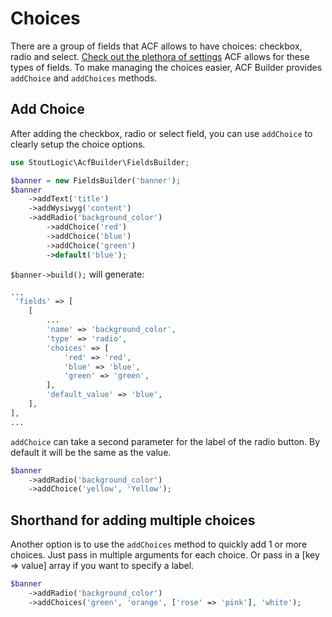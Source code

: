 # Choices
There are a group of fields that ACF allows to have choices: checkbox, radio and select. [Check out the plethora of settings](https://www.advancedcustomfields.com/resources/register-fields-via-php/#field-type%20settings) ACF allows for these types of fields. To make managing the choices easier, ACF Builder provides `addChoice` and `addChoices` methods.

## Add Choice
After adding the checkbox, radio or select field, you can use `addChoice` to clearly setup the choice options.
```php
use StoutLogic\AcfBuilder\FieldsBuilder;

$banner = new FieldsBuilder('banner');
$banner
    ->addText('title')
    ->addWysiwyg('content')
    ->addRadio('background_color')
        ->addChoice('red')
        ->addChoice('blue')
        ->addChoice('green')
        ->default('blue');
```
`$banner->build();` will generate:
```php
...
 'fields' => [
    [
        ...
        'name' => 'background_color',
        'type' => 'radio',
        'choices' => [
            'red' => 'red',
            'blue' => 'blue',
            'green' => 'green',
        ],
        'default_value' => 'blue',
    ],
],
...
```
`addChoice` can take a second parameter for the label of the radio button. By default it will be the same as the value.
```php
$banner
    ->addRadio('background_color')
    ->addChoice('yellow', 'Yellow');
```
## Shorthand for adding multiple choices
Another option is to use the `addChoices` method to quickly add 1 or more choices. Just pass in multiple arguments for each choice. Or pass in a [key => value] array if you want to specify a label.
```php
$banner
    ->addRadio('background_color')
    ->addChoices('green', 'orange', ['rose' => 'pink'], 'white');
```